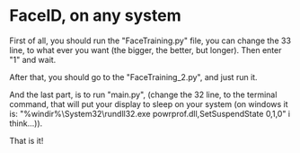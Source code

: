 # FaceID, on any system
First of all, you should run the "FaceTraining.py" file, you can change the 33 line, to what ever you want (the bigger, the better, but longer).
Then enter "1" and wait.

After that, you should go to the "FaceTraining_2.py", and just run it.

And the last part, is to run "main.py", (change the 32 line, to the terminal command, that will put your display to sleep on your system (on windows it is:
"%windir%\System32\rundll32.exe powrprof.dll,SetSuspendState 0,1,0" i think...)).


That is it!

